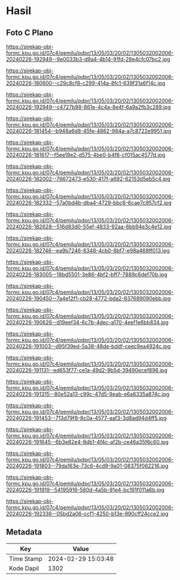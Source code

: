 # Hasil

## Foto C Plano

https://sirekap-obj-formc.kpu.go.id/07c4/pemilu/pdpr/13/05/03/20/02/1305032002006-20240226-192949--9e0033b3-d9a4-4b14-91fd-28e4cfc07bc2.jpg

https://sirekap-obj-formc.kpu.go.id/07c4/pemilu/pdpr/13/05/03/20/02/1305032002006-20240226-180600--c29c8cf8-c299-414a-8fc1-639f31a6f14c.jpg

https://sirekap-obj-formc.kpu.go.id/07c4/pemilu/pdpr/13/05/03/20/02/1305032002006-20240226-192949--c4727b98-861e-4c4a-8e4f-6a9a2fb3c289.jpg

https://sirekap-obj-formc.kpu.go.id/07c4/pemilu/pdpr/13/05/03/20/02/1305032002006-20240226-181454--b948a6d8-45fe-4862-984a-a7c8722e9951.jpg

https://sirekap-obj-formc.kpu.go.id/07c4/pemilu/pdpr/13/05/03/20/02/1305032002006-20240226-181617--f5ee19e2-d575-4be0-b4f8-cf015ac4577d.jpg

https://sirekap-obj-formc.kpu.go.id/07c4/pemilu/pdpr/13/05/03/20/02/1305032002006-20240226-182002--76672473-e530-417f-a692-62153d5eb5c4.jpg

https://sirekap-obj-formc.kpu.go.id/07c4/pemilu/pdpr/13/05/03/20/02/1305032002006-20240226-182332--57a0bd4b-dba4-4729-bbc6-6cae7c957cf2.jpg

https://sirekap-obj-formc.kpu.go.id/07c4/pemilu/pdpr/13/05/03/20/02/1305032002006-20240226-182628--516d83d0-55ef-4833-92aa-6bb94e3c4e12.jpg

https://sirekap-obj-formc.kpu.go.id/07c4/pemilu/pdpr/13/05/03/20/02/1305032002006-20240226-182746--ea9b7246-6348-4cb0-8bf7-e98a468ff013.jpg

https://sirekap-obj-formc.kpu.go.id/07c4/pemilu/pdpr/13/05/03/20/02/1305032002006-20240226-183005--18bd5501-3e86-4bf2-bff7-7889c6def70b.jpg

https://sirekap-obj-formc.kpu.go.id/07c4/pemilu/pdpr/13/05/03/20/02/1305032002006-20240226-190450--7a4e12f1-cb28-4772-bda2-837689090ebb.jpg

https://sirekap-obj-formc.kpu.go.id/07c4/pemilu/pdpr/13/05/03/20/02/1305032002006-20240226-190626--d19eef34-6c7b-4dec-a170-4eef1e6bb834.jpg

https://sirekap-obj-formc.kpu.go.id/07c4/pemilu/pdpr/13/05/03/20/02/1305032002006-20240226-191003--d95f39ed-5a38-48de-bddf-ceec9ea4924c.jpg

https://sirekap-obj-formc.kpu.go.id/07c4/pemilu/pdpr/13/05/03/20/02/1305032002006-20240226-191131--ed653f77-ce1a-49d2-9b5d-39490ecef896.jpg

https://sirekap-obj-formc.kpu.go.id/07c4/pemilu/pdpr/13/05/03/20/02/1305032002006-20240226-191315--80e52a13-c99c-47d5-9eab-e6a6335a874c.jpg

https://sirekap-obj-formc.kpu.go.id/07c4/pemilu/pdpr/13/05/03/20/02/1305032002006-20240226-191453--713d79f8-8c0a-4577-aaf3-3d8ad94d4ff5.jpg

https://sirekap-obj-formc.kpu.go.id/07c4/pemilu/pdpr/13/05/03/20/02/1305032002006-20240226-191645--6b3e82e4-8db1-4f4c-af2b-ce46a35f6c60.jpg

https://sirekap-obj-formc.kpu.go.id/07c4/pemilu/pdpr/13/05/03/20/02/1305032002006-20240226-191803--79da163e-73c6-4cd9-9a01-08375f062216.jpg

https://sirekap-obj-formc.kpu.go.id/07c4/pemilu/pdpr/13/05/03/20/02/1305032002006-20240226-191919--54195916-580d-4a5b-91e4-bc191f011a6b.jpg

https://sirekap-obj-formc.kpu.go.id/07c4/pemilu/pdpr/13/05/03/20/02/1305032002006-20240226-192336--05bd2a06-ccf1-4250-b13e-990cff24cce2.jpg


## Metadata

| Key        | Value               |
| ---------- | ------------------- |
| Time Stamp | 2024-02-29 15:03:48 |
| Kode Dapil | 1302                |



